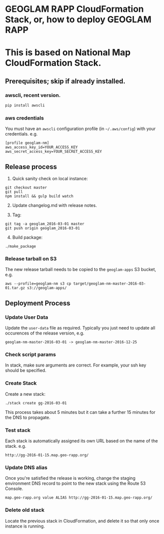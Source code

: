 # GEOGLAM RAPP CloudFormation Stack, or, how to deploy GEOGLAM RAPP
# This is based on National Map CloudFormation Stack.

## Prerequisites; skip if already installed.

### awscli, recent version.

```sh
pip install awscli
```

### aws credentials

You must have an `awscli` configuration profile (in `~/.aws/config`) with your credentials. e.g.

```
[profile geoglam-nm]
aws_access_key_id=YOUR_ACCESS_KEY
aws_secret_access_key=YOUR_SECRET_ACCESS_KEY
```

## Release process

1. Quick sanity check on local instance:

```
git checkout master
git pull
npm install && gulp build watch
```

2. Update changelog.md with release notes.

3. Tag:

```
git tag -a geoglam_2016-03-01 master
git push origin geoglam_2016-03-01
```

4. Build package:

```
./make_package
```

### Release tarball on S3

The new release tarball needs to be copied to the `geoglam-apps` S3 bucket, e.g.

```
aws --profile=geoglam-nm s3 cp target/geoglam-nm-master-2016-03-01.tar.gz s3://geoglam-apps/
```

## Deployment Process

### Update User Data

Update the `user-data` file as required. Typically you just need to update all occurences of the release version, e.g.

```
geoglam-nm-master-2016-03-01 -> geoglam-nm-master-2016-12-25
```

### Check script params

In stack, make sure arguments are correct. For example, your ssh key should be specified.

### Create Stack

Create a new stack:

```
./stack create gg-2016-03-01
```

This process takes about 5 minutes but it can take a further 15 minutes for the DNS to propagate.

### Test stack

Each stack is automatically assigned its own URL based on the name of the stack. e.g.

```
http://gg-2016-01-15.map.geo-rapp.org/
```

### Update DNS alias

Once you're satisfied the release is working, change the staging environment DNS record to point to the new stack using the Route 53 Console.

```
map.geo-rapp.org value ALIAS http://gg-2016-01-15.map.geo-rapp.org/
```

### Delete old stack

Locate the previous stack in CloudFormation, and delete it so that only once instance is running.

